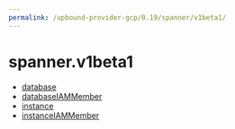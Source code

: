 ```yaml
---
permalink: /upbound-provider-gcp/0.19/spanner/v1beta1/
---
```


# spanner.v1beta1



* [database](database.md)
* [databaseIAMMember](databaseIAMMember.md)
* [instance](instance.md)
* [instanceIAMMember](instanceIAMMember.md)